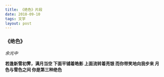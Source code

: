 ```yaml
---
title: 《绝色》片段
date: 2018-09-10
tags: 文学
layout: post
---
```


### 《绝色》   
_余光中_

**若逢新雪初霁，满月当空
下面平铺着皓影
上面流转着亮银
而你带笑地向我步来
月色与雪色之间
你是第三种绝色**
